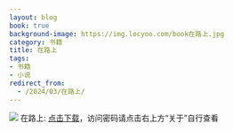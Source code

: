```yaml
---
layout: blog
book: true
background-image: https://img.locyoo.com/book在路上.jpg
category: 书籍
title: 在路上
tags:
- 书籍
- 小说
redirect_from:
  - /2024/03/在路上/
---
```

![](https://img.locyoo.com/book在路上.jpg)
在路上: <a name = "ref1" href="https://url18.ctfile.com/f/50983618-1439916550-6c0add?p=3619">点击下载</a>，访问密码请点击右上方“关于”自行查看